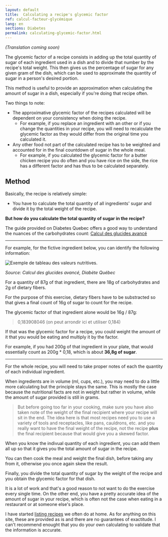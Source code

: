 ```yaml
---
layout: default
title:  Calculating a recipe's glycemic factor
ref: calcul-facteur-glycémique
lang: en
sections: Diabetes
permalink: calculating-glycemic-factor.html
---
```

<!-- markdownlint-disable MD036 -->
*(Translation coming soon)*
<!-- markdownlint-enable MD036 -->

The glycemic factor of a recipe consists in adding up the total quantity of sugar of each ingredient used in a dish and to divide that number by the recipe's total weight.
This then gives us the percentage of sugar for any given gram of the dish, which can be used to approximate the quantity of sugar in a person's desired portion.

This method is useful to provide an approximation when calculating the amount of sugar in a dish, especially if you're doing that recipe often.

Two things to note:

- The approximative glycemic factor of the recipes calculated will be dependent on your consistency when doing the recipe.
  - For example, if you replace an ingredient with an other or if you change the quantities in your recipe, you will need to recalculate the glycemic factor as they would differ from the original time you calculated it.
- Any other food not part of the calculated recipe has to be weighted and accounted for in the final countdown of sugar in the whole meal.
  - For example, if you calculated the glycemic factor for a butter chicken recipe you do often and you have rice on the side, the rice has a different factor and has thus to be calculated separately.

## Method

Basically, the recipe is relatively simple:

- You have to calculate the total quantity of all ingredients' sugar and divide it by the total weight of the recipe.

**But how do you calculate the total quantity of sugar in the recipe?**

The guide provided on Diabetes Quebec offers a good way to understand the nuances of the carbohydrates count:
[Calcul des glucides avancé](https://www.diabete.qc.ca/wp-content/uploads/2014/08/Calcul-glucides-1un-ng-4.pdf)

----
For example, for the fictive ingredient below, you can identify the following information:

![Exemple de tableau des valeurs nutritives.](../assets/images/tableau-valeur-nutritive.png)

<!--markdownlint-disable MD036-->
*Source: Calcul des glucides avancé, Diabète Québec*
<!--markdownlint-enable MD036-->

For a quantity of 87g of that ingredient, there are 18g of carbohydrates and 2g of dietary fibers.

For the purpose of this exercise, dietary fibers have to be substracted so that gives a final count of 16g of sugar to count for the recipe.

The glycemic factor of that ingredient alone would be 16g / 87g:

> 0,183908046 (on peut arrondir ici et utiliser 0,184)

If that was the glycemic factor for a recipe, you could weight the amount of it that you would be eating and multiply it by the factor.

For example, if you had 200g of that ingredient in your plate, that would essentially count as 200g * 0,18, which is about **36,8g of sugar**.

----

For the whole recipe, you will need to take proper notes of each the quantity of each individual ingredient.

When ingredients are in volume (ml, cups, etc.), you may need to do a little more calculating but the principle stays the same.
This is mostly the case because the nutritional facts are not in weight but rather in volume, while the amount of sugar provided is still in grams.

>But before going too far in your cooking, make sure you have also taken note of the weight of the final recipient where your recipe will sit in the end.
The idea here is that most recipes need you to use a variety of tools and receptacles, like pans, cauldrons, etc. and you really want to have the final weight of the recipe, not the recipe **plus** the final recipient because that would give you a skewed factor.

When you know the indivual quantity of each ingredient, you can add them all up so that it gives you the total amount of sugar in the recipe.

You can then cook the meal and weight the final dish, before taking any from it, otherwise you once again skew the result.

Finally, you divide the total quantity of sugar by the weight of the recipe and you obtain the glycemic factor for that dish.

It is a lot of work and that's a good reason to not want to do the exercise every single time.
On the other end, you have a pretty accurate idea of the amount of sugar in your recipe, which is often not the case when eating in a restaurant or at someone else's place.

I have started [listing recipes](({{site.baseurl}}/recipes-glycemic-factor.html)) we often do at home.
As for anything on this site, these are provided as is and there are no guarantees of exactitude.
I can't recommend enought that you do your own calculating to validate that the information is accurate.
